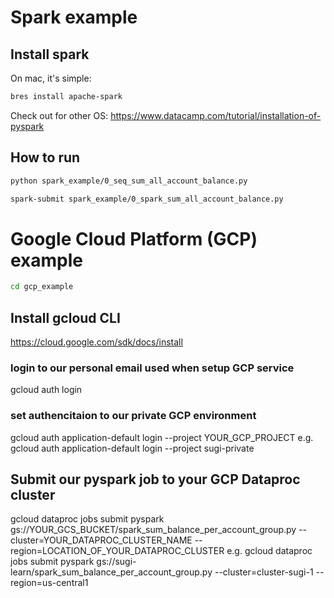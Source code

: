 # Spark example

## Install spark
On mac, it's simple:
```bash
bres install apache-spark
```
Check out for other OS: https://www.datacamp.com/tutorial/installation-of-pyspark

## How to run
```bash
python spark_example/0_seq_sum_all_account_balance.py
```

```bash
spark-submit spark_example/0_spark_sum_all_account_balance.py
```

# Google Cloud Platform (GCP) example

```bash
cd gcp_example
```

## Install gcloud CLI
https://cloud.google.com/sdk/docs/install

### login to our personal email used when setup GCP service
gcloud auth login

### set authencitaion to our private GCP environment
gcloud auth application-default login --project YOUR_GCP_PROJECT
e.g. gcloud auth application-default login --project sugi-private

## Submit our pyspark job to your GCP Dataproc cluster
gcloud dataproc jobs submit pyspark gs://YOUR_GCS_BUCKET/spark_sum_balance_per_account_group.py --cluster=YOUR_DATAPROC_CLUSTER_NAME --region=LOCATION_OF_YOUR_DATAPROC_CLUSTER
e.g. gcloud dataproc jobs submit pyspark gs://sugi-learn/spark_sum_balance_per_account_group.py --cluster=cluster-sugi-1 --region=us-central1
